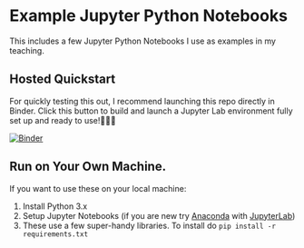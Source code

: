 Example Jupyter Python Notebooks
================================

This includes a few Jupyter Python Notebooks I use as examples in my teaching.

## Hosted Quickstart

For quickly testing this out, I recommend launching this repo directly in Binder. Click this button to build and launch
a Jupyter Lab environment fully set up and ready to use!🎉👍🏽

[![Binder](https://mybinder.org/badge_logo.svg)](https://mybinder.org/v2/gh/rahulbot/notebook-examples/master?urlpath=lab)

## Run on Your Own Machine.

If you want to use these on your local machine:

1. Install Python 3.x
2. Setup Jupyter Notebooks (if you are new try [Anaconda](https://www.anaconda.com/products/individual) with [JupyterLab](https://jupyterlab.readthedocs.io/en/stable/getting_started/installation.html))
3. These use a few super-handy libraries.  To install do `pip install -r requirements.txt`
